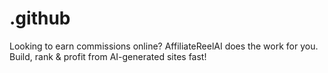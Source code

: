 # .github
Looking to earn commissions online? AffiliateReelAI does the work for you. Build, rank &amp; profit from AI-generated sites fast!
